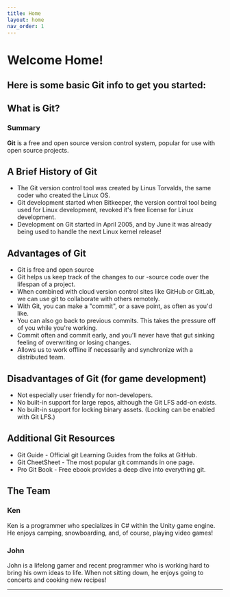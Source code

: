 ```yaml
---
title: Home
layout: home
nav_order: 1
---
```


# Welcome Home!

## Here is some basic Git info to get you started:


## What is Git?
### Summary
**Git** is a free and open source version control system, popular for use with open source projects.

## A Brief History of Git
- The Git version control tool was created by Linus Torvalds, the same coder who created the Linux OS.
- Git development started when Bitkeeper, the version control tool being used for Linux development, revoked it's free license for Linux development.
- Development on Git started in April 2005, and by June it was already being used to handle the next Linux kernel release!

## Advantages of Git
- Git is free and open source
- Git helps us keep track of the changes to our -source code over the lifespan of a project.
- When combined with cloud version control sites like GitHub or GitLab, we can use git to collaborate with others remotely.
- With Git, you can make a "commit", or a save point, as often as you'd like.
- You can also go back to previous commits. This takes the pressure off of you while you're working.
- Commit often and commit early, and you'll never have that gut sinking feeling of overwriting or losing changes.
- Allows us to work offline if necessarily and synchronize with a distributed team.

## Disadvantages of Git (for game development)
- Not especially user friendly for non-developers.
- No built-in support for large repos, although the Git LFS add-on exists.
- No built-in support for locking binary assets. (Locking can be enabled with Git LFS.)

## Additional Git Resources

- Git Guide - Official git Learning Guides from the folks at GitHub.
- Git CheetSheet - The most popular git commands in one page.
- Pro Git Book - Free ebook provides a deep dive into everything git.


## The Team

### Ken

Ken is a programmer who specializes in C# within the Unity game engine. He enjoys camping, snowboarding, and, of course, playing video games!

### John

John is a lifelong gamer and recent programmer who is working hard to bring his owm ideas to life. When not sitting down, he enjoys going to concerts and cooking new recipes!


----

[Just the Docs]: https://just-the-docs.github.io/just-the-docs/
[GitHub Pages]: https://docs.github.com/en/pages
[README]: [https://github.com/just-the-docs/just-the-docs-template/blob/main/README.md](https://github.com/StungEye-RRC/Just-The-Docs-Template#readme)
[Jekyll]: https://jekyllrb.com
[Markdown Syntax]: https://docs.github.com/en/get-started/writing-on-github/getting-started-with-writing-and-formatting-on-github/basic-writing-and-formatting-syntax

